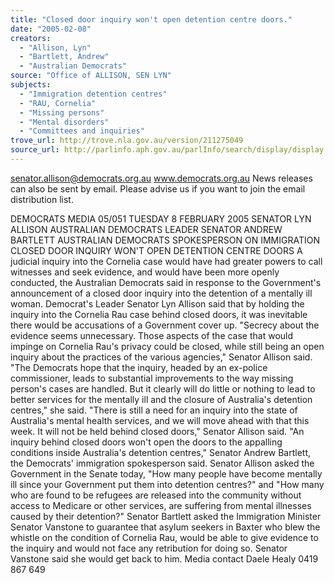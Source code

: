 ```yaml
---
title: "Closed door inquiry won't open detention centre doors."
date: "2005-02-08"
creators:
  - "Allison, Lyn"
  - "Bartlett, Andrew"
  - "Australian Democrats"
source: "Office of ALLISON, SEN LYN"
subjects:
  - "Immigration detention centres"
  - "RAU, Cornelia"
  - "Missing persons"
  - "Mental disorders"
  - "Committees and inquiries"
trove_url: http://trove.nla.gov.au/version/211275049
source_url: http://parlinfo.aph.gov.au/parlInfo/search/display/display.w3p;query=Id%3A%22media/pressrel/L55F6%22
---
```


 

 

 senator.allison@democrats.org.au     www.democrats.org.au  News releases can also be sent by email. Please advise us if you want to join the email distribution list. 

 DEMOCRATS  MEDIA 05/051 TUESDAY 8 FEBRUARY 2005    SENATOR LYN ALLISON AUSTRALIAN DEMOCRATS LEADER   SENATOR ANDREW BARTLETT AUSTRALIAN DEMOCRATS SPOKESPERSON ON IMMIGRATION  CLOSED DOOR INQUIRY WON'T OPEN DETENTION CENTRE DOORS A judicial inquiry into the Cornelia case would have had greater powers to call witnesses and seek evidence, and would have been more openly conducted, the Australian Democrats said in response to the Government's announcement of a closed door inquiry into the detention of a mentally ill woman. Democrat's Leader Senator Lyn Allison said that by holding the inquiry into the Cornelia Rau case behind closed doors, it was inevitable there would be accusations of a Government cover up. "Secrecy about the evidence seems unnecessary. Those aspects of the case that would impinge on Cornelia Rau's privacy could be closed, while still being an open inquiry about the practices of the various agencies," Senator Allison said. "The Democrats hope that the inquiry, headed by an ex-police commissioner, leads to substantial improvements to the way missing person's cases are handled. But it clearly will do little or nothing to lead to better services for the mentally ill and the closure of Australia's detention centres," she said. "There is still a need for an inquiry into the state of Australia's mental health services, and we will move ahead with that this week. It will not be held behind closed doors," Senator Allison said. "An inquiry behind closed doors won't open the doors to the appalling conditions inside Australia's detention centres," Senator Andrew Bartlett, the Democrats' immigration spokesperson said. Senator Allison asked the Government in the Senate today, "How many people have become mentally ill since your Government put them into detention centres?" and "How many who are found to be refugees are released into the community without access to Medicare or other services, are suffering from mental illnesses caused by their detention?" Senator Bartlett asked the Immigration Minister Senator Vanstone to guarantee that asylum seekers in Baxter who blew the whistle on the condition of Cornelia Rau, would be able to give evidence to the inquiry and would not face any retribution for doing so. Senator Vanstone said she would get back to him.  Media contact Daele Healy 0419 867 649    

